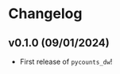 # Changelog

<!--next-version-placeholder-->

## v0.1.0 (09/01/2024)

- First release of `pycounts_dw`!